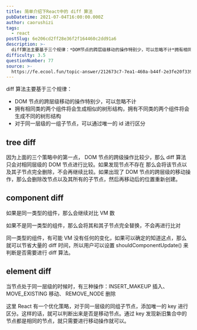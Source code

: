 ```yaml
---
title: 简单介绍下React中的 diff 算法
pubDatetime: 2021-07-04T16:00:00.000Z
author: caorushizi
tags:
  - react
postSlug: 6e206cd2ff28e36f2f164460c2dd91a6
description: >-
  diff算法主要基于三个规律：*DOM节点的跨层级移动的操作特别少，可以忽略不计*拥有相同类的两个组件将会生成相似的树形结构，拥有不同类的两个组件将会生成不同的树形结构*对于同一层级的一组子节点，可以
difficulty: 3.5
questionNumber: 77
source: >-
  https://fe.ecool.fun/topic-answer/212673c7-7ea1-460a-b44f-2e3fe20f3397?orderBy=updateTime&order=desc&tagId=13
---
```


diff 算法主要基于三个规律：

- DOM 节点的跨层级移动的操作特别少，可以忽略不计
- 拥有相同类的两个组件将会生成相似的树形结构，拥有不同类的两个组件将会生成不同的树形结构
- 对于同一层级的一组子节点，可以通过唯一的 id 进行区分

## tree diff

因为上面的三个策略中的第一点， DOM 节点的跨级操作比较少，那么 diff 算法只会对相同层级的 DOM 节点进行比较。如果发现节点不存在 那么会将该节点以及其子节点完全删除，不会再继续比较。如果出现了 DOM 节点的跨层级的移动操作，那么会删除改节点以及其所有的子节点，然后再移动后的位置重新创建。

## component diff

如果是同一类型的组件，那么会继续对比 VM 数

如果不是同一类型的组件，那么会将其和其子节点完全替换，不会再进行比对

同一类型的组件，有可能 VM 没有任何的变化，如果可以确定的知道这点，那么就可以节省大量的 diff 时间，所以用户可以设置 shouldComponentUpdate() 来判断是否需要进行 diff 算法。

## element diff

当节点处于同一层级的时候时，有三种操作：INSERT_MAKEUP 插入、 MOVE_EXISTING 移动、 REMOVE_NODE 删除

这里 React 有一个优化策略，对于同一层级的同组子节点，添加唯一的 key 进行区分。这样的话，就可以判断出来是否是移动节点。通过 key 发现新旧集合中的节点都是相同的节点，就只需要进行移动操作就可以。
